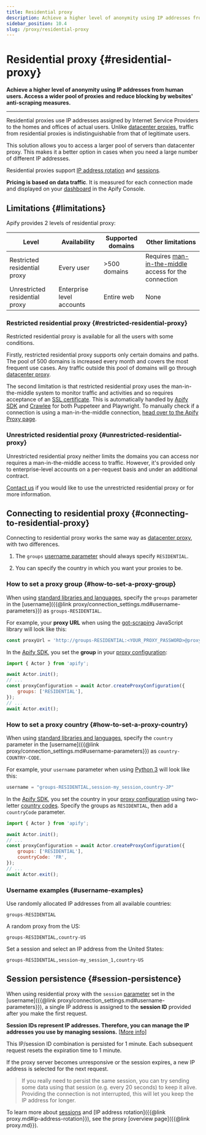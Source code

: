 ```yaml
---
title: Residential proxy
description: Achieve a higher level of anonymity using IP addresses from human users. Access a wider pool of proxies and reduce blocking by websites' anti-scraping measures.
sidebar_position: 10.4
slug: /proxy/residential-proxy
---
```


# Residential proxy {#residential-proxy}

**Achieve a higher level of anonymity using IP addresses from human users. Access a wider pool of proxies and reduce blocking by websites' anti-scraping measures.**

---

Residential proxies use IP addresses assigned by Internet Service Providers to the homes and offices of actual users. Unlike [datacenter proxies](../datacenter_proxy/index.md), traffic from residential proxies is indistinguishable from that of legitimate users.

This solution allows you to access a larger pool of servers than datacenter proxy. This makes it a better option in cases when you need a large number of different IP addresses.

Residential proxies support [IP address rotation](../index.md) and [sessions](#session-persistence).

**Pricing is based on data traffic**. It is measured for each connection made and displayed on your [dashboard](https://console.apify.com) in the Apify Console.

## Limitations {#limitations}

Apify provides 2 levels of residential proxy:

| Level                          | Availability              | Supported domains   | Other limitations                                                                             |
|--------------------------------|---------------------------|---------------------|-----------------------------------------------------------------------------------------------|
| Restricted residential proxy   | Every user                | >500 domains        | Requires [man-in-the-middle](https://crypto.stanford.edu/ssl-mitm/) access for the connection |
| Unrestricted residential proxy | Enterprise level accounts | Entire web          | None                                                                                          |

### Restricted residential proxy {#restricted-residential-proxy}

Restricted residential proxy is available for all the users with some conditions.

Firstly, restricted residential proxy supports only certain domains and paths. The pool of 500 domains is increased every month and covers the most frequent use cases.
Any traffic outside this pool of domains will go through [datacenter proxy](../datacenter_proxy/index.md).

The second limitation is that restricted residential proxy uses the man-in-the-middle system to monitor traffic
and activities and so requires acceptance of an [SSL certificate](https://apify.com/restricted-residential-proxy-cert.crt).
This is automatically handled by [Apify SDK](https://docs-v2.apify.com/sdk-js/) and [Crawlee](https://crawlee.dev/) for both Puppeteer and Playwright. To manually check if a connection is using a man-in-the-middle connection, [head over to the Apify Proxy page](http://proxy.apify.com).

### Unrestricted residential proxy {#unrestricted-residential-proxy}

Unrestricted residential proxy neither limits the domains you can access nor requires a man-in-the-middle access to traffic.
However, it's provided only to enterprise-level accounts on a per-request basis and under an additional contract.

[Contact us](https://apify.com/contact) if you would like to use the unrestricted residential proxy or for more information.

## Connecting to residential proxy {#connecting-to-residential-proxy}

Connecting to residential proxy works the same way as [datacenter proxy](../datacenter_proxy/examples.md), with two differences.

1. The `groups` [username parameter](../connection_settings.md) should always specify `RESIDENTIAL`.

2. You can specify the country in which you want your proxies to be.

### How to set a proxy group {#how-to-set-a-proxy-group}

When using [standard libraries and languages](../datacenter_proxy/examples.md), specify the `groups` parameter in the [username]({{@link proxy/connection_settings.md#username-parameters}}) as `groups-RESIDENTIAL`.

For example, your **proxy URL** when using the [got-scraping](https://www.npmjs.com/package/got-scraping) JavaScript library will look like this:

```js
const proxyUrl = 'http://groups-RESIDENTIAL:<YOUR_PROXY_PASSWORD>@proxy.apify.com:8000';
```

In the [Apify SDK](https://docs-v2.apify.com/sdk-js), you set the **group** in your [proxy configuration](https://docs-v2.apify.com/sdk-js/api/apify/interface/ProxyConfigurationOptions#groups):

```js
import { Actor } from 'apify';

await Actor.init();
// ...
const proxyConfiguration = await Actor.createProxyConfiguration({
    groups: ['RESIDENTIAL'],
});
// ...
await Actor.exit();
```

### How to set a proxy country {#how-to-set-a-proxy-country}

When using [standard libraries and languages](../datacenter_proxy/examples.md), specify the `country` parameter in the [username]({{@link proxy/connection_settings.md#username-parameters}}) as `country-COUNTRY-CODE`.

For example, your `username` parameter when using [Python 3](https://docs.python.org/3/) will look like this:

```python
username = "groups-RESIDENTIAL,session-my_session,country-JP"
```

In the [Apify SDK](https://docs-v2.apify.com/sdk-js), you set the country in your [proxy configuration](https://docs-v2.apify.com/sdk-js/api/apify/interface/ProxyConfigurationOptions#countryCode) using two-letter [country codes](https://laendercode.net/en/2-letter-list.html). Specify the groups as `RESIDENTIAL`, then add a `countryCode` parameter.

```js
import { Actor } from 'apify';

await Actor.init();
// ...
const proxyConfiguration = await Actor.createProxyConfiguration({
    groups: ['RESIDENTIAL'],
    countryCode: 'FR',
});
// ...
await Actor.exit();
```

### Username examples {#username-examples}

Use randomly allocated IP addresses from all available countries:

```text
groups-RESIDENTIAL
```

A random proxy from the US:

```text
groups-RESIDENTIAL,country-US
```

Set a session and select an IP address from the United States:

```text
groups-RESIDENTIAL,session-my_session_1,country-US
```


## Session persistence {#session-persistence}

When using residential proxy with the `session` [parameter](../index.md) set in the [username]({{@link proxy/connection_settings.md#username-parameters}}), a single IP address is assigned to the **session ID** provided after you make the first request.

**Session IDs represent IP addresses. Therefore, you can manage the IP addresses you use by managing sessions.** [[More info](../index.md)]

This IP/session ID combination is persisted for 1 minute. Each subsequent request resets the expiration time to 1 minute.

If the proxy server becomes unresponsive or the session expires, a new IP address is selected for the next request.

> If you really need to persist the same session, you can try sending some data using that session (e.g. every 20 seconds) to keep it alive.<br/>
> Providing the connection is not interrupted, this will let you keep the IP address for longer.

To learn more about [sessions](../index.md) and [IP address rotation]({{@link proxy.md#ip-address-rotation}}), see the proxy [overview page]({{@link proxy.md}}).
